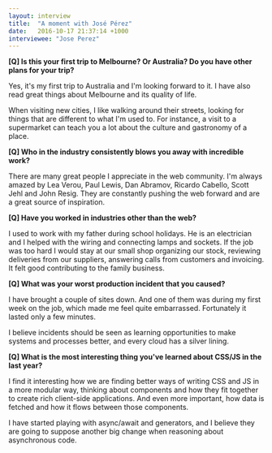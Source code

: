 ```yaml
---
layout: interview
title:  "A moment with José Pérez"
date:   2016-10-17 21:37:14 +1000
interviewee: "Jose Perez"
---
```


__[Q] Is this your first trip to Melbourne? Or Australia? Do you have other plans for your trip?__

Yes, it's my first trip to Australia and I'm looking forward to it. I have also read great things about Melbourne and its quality of life.

When visiting new cities, I like walking around their streets, looking for things that are different to what I'm used to. For instance, a visit to a supermarket can teach you a lot about the culture and gastronomy of a place.

__[Q] Who in the industry consistently blows you away with incredible work?__

There are many great people I appreciate in the web community. I'm always amazed by Lea Verou, Paul Lewis, Dan Abramov, Ricardo Cabello, Scott Jehl and John Resig. They are constantly pushing the web forward and are a great source of inspiration.

__[Q] Have you worked in industries other than the web?__

I used to work with my father during school holidays. He is an electrician and I helped with the wiring and connecting lamps and sockets. If the job was too hard I would stay at our small shop organizing our stock, reviewing deliveries from our suppliers, answering calls from customers and invoicing. It felt good contributing to the family business.

__[Q] What was your worst production incident that you caused?__

I have brought a couple of sites down. And one of them was during my first week on the job, which made me feel quite embarrassed. Fortunately it lasted only a few minutes.

I believe incidents should be seen as learning opportunities to make systems and processes better, and every cloud has a silver lining.

__[Q] What is the most interesting thing you've learned about CSS/JS in the last year?__

I find it interesting how we are finding better ways of writing CSS and JS in a more modular way, thinking about components and how they fit together to create rich client-side applications. And even more important, how data is fetched and how it flows between those components.

I have started playing with async/await and generators, and I believe they are going to suppose another big change when reasoning about asynchronous code.
